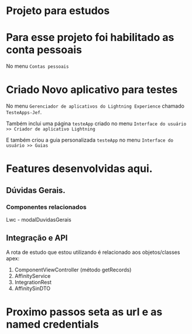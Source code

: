 # Projeto para estudos

# Para esse projeto foi habilitado as conta pessoais

No menu `Contas pessoais`

# Criado Novo aplicativo para testes

No menu `Gerenciador de aplicativos do Lightning Experience` chamado `TesteApps-Jef`.

Também inclui uma página `testeApp` criado no menu `Interface do usuário >> Criador de aplicativo Lightning`

E também criou a guia personalizada `testeApp` no menu `Interface do usuário >> Guias`

# Features desenvolvidas aqui.

## Dúvidas Gerais.

### Componentes relacionados

Lwc - modalDuvidasGerais

## Integração e API

A rota de estudo que estou utilizando é relacionado aos objetos/classes apex:

1. ComponentViewController (método getRecords)
2. AffinityService
3. IntegrationRest
4. AffinitySinDTO

# Proximo passos seta as url e as named credentials